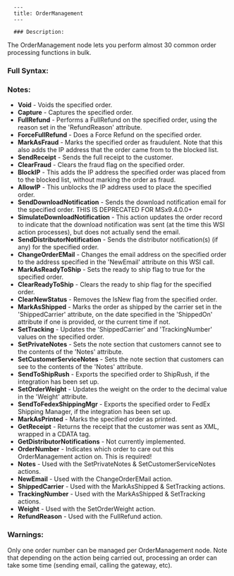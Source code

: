 
      ---
      title: OrderManagement
      ---

      ### Description:

The OrderManagement node lets you perform almost 30 common order processing functions in bulk.

### Full Syntax:

<OrderManagement Action="Void|Capture|FullRefund|ForceFullRefund|MarkAsFraud|SendReceipt|ClearFraud|BlockIP|AllowIP|SendDownloadNotification|SimulateDownloadNotification|SendDistributorNotification|ChangeOrderEMail|MarkAsReadyToShip|ClearReadyToShip|ClearNewStatus|MarkAsShipped|SetTracking|SetPrivateNotes|SetCustomerServiceNotes|SendToShipRush|SetOrderWeight|SendToFedexShippingMgr|MarkAsPrinted|GetReceipt|GetDistributorNotifications" OrderNumber="integer" Notes="text" NewEMail="text" ShippedCarrier="text" TrackingNumber="text" Weight="decimal" RefundReason="text"/>

### Notes:

*   **Void** \- Voids the specified order.
*   **Capture** \- Captures the specified order.
*   **FullRefund** \- Performs a FullRefund on the specified order, using the reason set in the 'RefundReason' attribute.
*   **ForceFullRefund** \- Does a Force Refund on the specified order.
*   **MarkAsFraud** \- Marks the specified order as fraudulent. Note that this also adds the IP address that the order came from to the blocked list.
*   **SendReceipt** \- Sends the full receipt to the customer.
*   **ClearFraud** \- Clears the fraud flag on the specified order.
*   **BlockIP** \- This adds the IP address the specified order was placed from to the blocked list, without marking the order as fraud.
*   **AllowIP** \- This unblocks the IP address used to place the specified order.
*   **SendDownloadNotification** \- Sends the download notification email for the specified order. THIS IS DEPRECATED FOR MSx9.4.0.0+
*   **SimulateDownloadNotification** \- This action updates the order record to indicate that the download notification was sent (at the time this WSI action processes), but does not actually send the email.
*   **SendDistributorNotification** \- Sends the distributor notification(s) (if any) for the specified order.
*   **ChangeOrderEMail** \- Changes the email address on the specified order to the address specified in the 'NewEmail' attribute on this WSI call.
*   **MarkAsReadyToShip** \- Sets the ready to ship flag to true for the specified order.
*   **ClearReadyToShip** \- Clears the ready to ship flag for the specified order.
*   **ClearNewStatus** \- Removes the IsNew flag from the specified order.
*   **MarkAsShipped** \- Marks the order as shipped by the carrier set in the 'ShippedCarrier' attribute, on the date specified in the 'ShippedOn' attribute if one is provided, or the current time if not.
*   **SetTracking** \- Updates the 'ShippedCarrier' and 'TrackingNumber' values on the specified order.
*   **SetPrivateNotes** \- Sets the note section that customers cannot see to the contents of the 'Notes' attribute.
*   **SetCustomerServiceNotes** \- Sets the note section that customers can see to the contents of the 'Notes' attribute.
*   **SendToShipRush** \- Exports the specified order to ShipRush, if the integration has been set up.
*   **SetOrderWeight** \- Updates the weight on the order to the decimal value in the 'Weight' attribute.
*   **SendToFedexShippingMgr** \- Exports the specified order to FedEx Shipping Manager, if the integration has been set up.
*   **MarkAsPrinted** \- Marks the specified order as printed.
*   **GetReceipt** \- Returns the receipt that the customer was sent as XML, wrapped in a CDATA tag.
*   **GetDistributorNotifications** \- Not currently implemented.
*   **OrderNumber** \- Indicates which order to care out this OrderManagement action on. This is required!
*   **Notes** \- Used with the SetPrivateNotes & SetCustomerServiceNotes actions.
*   **NewEmail** \- Used with the ChangeOrderEMail action.
*   **ShippedCarrier** \- Used with the MarkAsShipped & SetTracking actions.
*   **TrackingNumber** \- Used with the MarkAsShipped & SetTracking actions.
*   **Weight** \- Used with the SetOrderWeight action.
*   **RefundReason** \- Used with the FullRefund action.

### Warnings:

Only one order number can be managed per OrderManagement node. Note that depending on the action being carried out, processing an order can take some time (sending email, calling the gateway, etc).
      